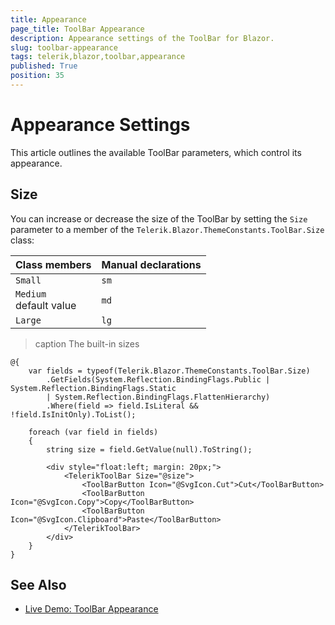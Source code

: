 ```yaml
---
title: Appearance
page_title: ToolBar Appearance
description: Appearance settings of the ToolBar for Blazor.
slug: toolbar-appearance
tags: telerik,blazor,toolbar,appearance
published: True
position: 35
---
```


# Appearance Settings

This article outlines the available ToolBar parameters, which control its appearance.

## Size

You can increase or decrease the size of the ToolBar by setting the `Size` parameter to a member of the `Telerik.Blazor.ThemeConstants.ToolBar.Size` class:

| Class members | Manual declarations |
|---------------|--------|
| `Small`   |`sm`|
| `Medium`<br /> default value   |`md`|
| `Large`   |`lg`| 

>caption The built-in sizes

````CSHTML
@{
    var fields = typeof(Telerik.Blazor.ThemeConstants.ToolBar.Size)
        .GetFields(System.Reflection.BindingFlags.Public | System.Reflection.BindingFlags.Static
        | System.Reflection.BindingFlags.FlattenHierarchy)
        .Where(field => field.IsLiteral && !field.IsInitOnly).ToList();

    foreach (var field in fields)
    {
        string size = field.GetValue(null).ToString();

        <div style="float:left; margin: 20px;">
            <TelerikToolBar Size="@size">
                <ToolBarButton Icon="@SvgIcon.Cut">Cut</ToolBarButton>
                <ToolBarButton Icon="@SvgIcon.Copy">Copy</ToolBarButton>
                <ToolBarButton Icon="@SvgIcon.Clipboard">Paste</ToolBarButton>
            </TelerikToolBar>
        </div>
    }
}
````

## See Also

  * [Live Demo: ToolBar Appearance](https://demos.telerik.com/blazor-ui/toolbar/appearance)
